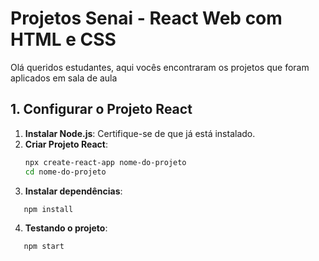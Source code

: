 # Projetos Senai - React Web com HTML e CSS

Olá queridos estudantes, aqui vocês encontraram os projetos que foram aplicados em sala de aula

## 1. Configurar o Projeto React

1. **Instalar Node.js**: Certifique-se de que já está instalado.
2. **Criar Projeto React**:
   ```bash
   npx create-react-app nome-do-projeto
   cd nome-do-projeto
   ```
3. **Instalar dependências**:
```bash
   npm install
```
4. **Testando o projeto**:
```bash
   npm start
```
